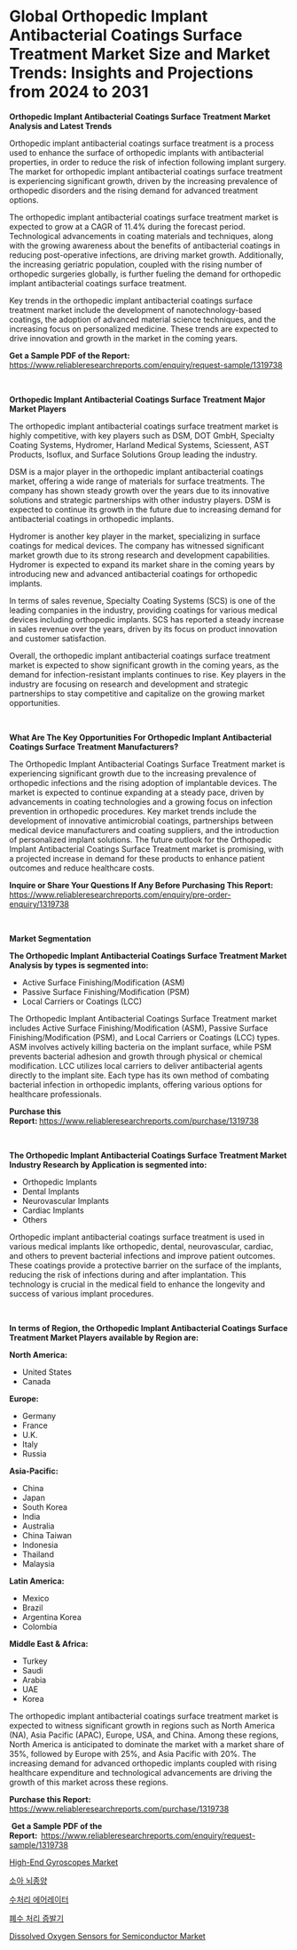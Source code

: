 <p><h1>Global Orthopedic Implant Antibacterial Coatings Surface Treatment Market Size and Market Trends: Insights and Projections from 2024 to 2031</h1></p><p><strong>Orthopedic Implant Antibacterial Coatings Surface Treatment Market Analysis and Latest Trends</strong></p>
<p><p>Orthopedic implant antibacterial coatings surface treatment is a process used to enhance the surface of orthopedic implants with antibacterial properties, in order to reduce the risk of infection following implant surgery. The market for orthopedic implant antibacterial coatings surface treatment is experiencing significant growth, driven by the increasing prevalence of orthopedic disorders and the rising demand for advanced treatment options.</p><p>The orthopedic implant antibacterial coatings surface treatment market is expected to grow at a CAGR of 11.4% during the forecast period. Technological advancements in coating materials and techniques, along with the growing awareness about the benefits of antibacterial coatings in reducing post-operative infections, are driving market growth. Additionally, the increasing geriatric population, coupled with the rising number of orthopedic surgeries globally, is further fueling the demand for orthopedic implant antibacterial coatings surface treatment.</p><p>Key trends in the orthopedic implant antibacterial coatings surface treatment market include the development of nanotechnology-based coatings, the adoption of advanced material science techniques, and the increasing focus on personalized medicine. These trends are expected to drive innovation and growth in the market in the coming years.</p></p>
<p><strong>Get a Sample PDF of the Report:&nbsp;</strong> <a href="https://www.reliableresearchreports.com/enquiry/request-sample/1319738">https://www.reliableresearchreports.com/enquiry/request-sample/1319738</a></p>
<p>&nbsp;</p>
<p><strong>Orthopedic Implant Antibacterial Coatings Surface Treatment Major Market Players</strong></p>
<p><p>The orthopedic implant antibacterial coatings surface treatment market is highly competitive, with key players such as DSM, DOT GmbH, Specialty Coating Systems, Hydromer, Harland Medical Systems, Sciessent, AST Products, Isoflux, and Surface Solutions Group leading the industry.</p><p>DSM is a major player in the orthopedic implant antibacterial coatings market, offering a wide range of materials for surface treatments. The company has shown steady growth over the years due to its innovative solutions and strategic partnerships with other industry players. DSM is expected to continue its growth in the future due to increasing demand for antibacterial coatings in orthopedic implants.</p><p>Hydromer is another key player in the market, specializing in surface coatings for medical devices. The company has witnessed significant market growth due to its strong research and development capabilities. Hydromer is expected to expand its market share in the coming years by introducing new and advanced antibacterial coatings for orthopedic implants.</p><p>In terms of sales revenue, Specialty Coating Systems (SCS) is one of the leading companies in the industry, providing coatings for various medical devices including orthopedic implants. SCS has reported a steady increase in sales revenue over the years, driven by its focus on product innovation and customer satisfaction.</p><p>Overall, the orthopedic implant antibacterial coatings surface treatment market is expected to show significant growth in the coming years, as the demand for infection-resistant implants continues to rise. Key players in the industry are focusing on research and development and strategic partnerships to stay competitive and capitalize on the growing market opportunities.</p></p>
<p>&nbsp;</p>
<p><strong>What Are The Key Opportunities For Orthopedic Implant Antibacterial Coatings Surface Treatment Manufacturers?</strong></p>
<p><p>The Orthopedic Implant Antibacterial Coatings Surface Treatment market is experiencing significant growth due to the increasing prevalence of orthopedic infections and the rising adoption of implantable devices. The market is expected to continue expanding at a steady pace, driven by advancements in coating technologies and a growing focus on infection prevention in orthopedic procedures. Key market trends include the development of innovative antimicrobial coatings, partnerships between medical device manufacturers and coating suppliers, and the introduction of personalized implant solutions. The future outlook for the Orthopedic Implant Antibacterial Coatings Surface Treatment market is promising, with a projected increase in demand for these products to enhance patient outcomes and reduce healthcare costs.</p></p>
<p><strong>Inquire or Share Your Questions If Any Before Purchasing This Report:</strong> <a href="https://www.reliableresearchreports.com/enquiry/pre-order-enquiry/1319738">https://www.reliableresearchreports.com/enquiry/pre-order-enquiry/1319738</a></p>
<p>&nbsp;</p>
<p><strong>Market Segmentation</strong></p>
<p><strong>The Orthopedic Implant Antibacterial Coatings Surface Treatment Market Analysis by types is segmented into:</strong></p>
<p><ul><li>Active Surface Finishing/Modification (ASM)</li><li>Passive Surface Finishing/Modification (PSM)</li><li>Local Carriers or Coatings (LCC)</li></ul></p>
<p><p>The Orthopedic Implant Antibacterial Coatings Surface Treatment market includes Active Surface Finishing/Modification (ASM), Passive Surface Finishing/Modification (PSM), and Local Carriers or Coatings (LCC) types. ASM involves actively killing bacteria on the implant surface, while PSM prevents bacterial adhesion and growth through physical or chemical modification. LCC utilizes local carriers to deliver antibacterial agents directly to the implant site. Each type has its own method of combating bacterial infection in orthopedic implants, offering various options for healthcare professionals.</p></p>
<p><strong>Purchase this Report:&nbsp;</strong><a href="https://www.reliableresearchreports.com/purchase/1319738">https://www.reliableresearchreports.com/purchase/1319738</a></p>
<p>&nbsp;</p>
<p><strong>The Orthopedic Implant Antibacterial Coatings Surface Treatment Market Industry Research by Application is segmented into:</strong></p>
<p><ul><li>Orthopedic Implants</li><li>Dental Implants</li><li>Neurovascular Implants</li><li>Cardiac Implants</li><li>Others</li></ul></p>
<p><p>Orthopedic implant antibacterial coatings surface treatment is used in various medical implants like orthopedic, dental, neurovascular, cardiac, and others to prevent bacterial infections and improve patient outcomes. These coatings provide a protective barrier on the surface of the implants, reducing the risk of infections during and after implantation. This technology is crucial in the medical field to enhance the longevity and success of various implant procedures.</p></p>
<p>&nbsp;</p>
<p><strong>In terms of Region, the Orthopedic Implant Antibacterial Coatings Surface Treatment Market Players available by Region are:</strong></p>
<p>
    <p> <strong> North America: </strong>
        <ul>
            <li>United States</li>
            <li>Canada</li>
        </ul>
        </p> 
    <p> <strong> Europe: </strong>
        <ul>
            <li>Germany</li>
            <li>France</li>
            <li>U.K.</li>
            <li>Italy</li>
            <li>Russia</li>
        </ul>
        </p> 
    <p> <strong> Asia-Pacific: </strong>
        <ul>
            <li>China</li>
            <li>Japan</li>
            <li>South Korea</li>
            <li>India</li>
            <li>Australia</li>
            <li>China Taiwan</li>
            <li>Indonesia</li>
            <li>Thailand</li>
            <li>Malaysia</li>
        </ul>
        </p> 
    <p> <strong> Latin America: </strong>
        <ul>
            <li>Mexico</li>
            <li>Brazil</li>
            <li>Argentina Korea</li>
            <li>Colombia</li>
        </ul>
        </p> 
    <p> <strong> Middle East & Africa: </strong>
        <ul>
            <li>Turkey</li>
            <li>Saudi</li>
            <li>Arabia</li>
            <li>UAE</li>
            <li>Korea</li>
        </ul>
    </p>
    </p>
<p><p>The orthopedic implant antibacterial coatings surface treatment market is expected to witness significant growth in regions such as North America (NA), Asia Pacific (APAC), Europe, USA, and China. Among these regions, North America is anticipated to dominate the market with a market share of 35%, followed by Europe with 25%, and Asia Pacific with 20%. The increasing demand for advanced orthopedic implants coupled with rising healthcare expenditure and technological advancements are driving the growth of this market across these regions.</p></p>
<p><strong>Purchase this Report: </strong><a href="https://www.reliableresearchreports.com/purchase/1319738">https://www.reliableresearchreports.com/purchase/1319738</a></p>
<p>&nbsp;<strong>Get a Sample PDF of the Report:&nbsp;&nbsp;</strong><a href="https://www.reliableresearchreports.com/enquiry/request-sample/1319738">https://www.reliableresearchreports.com/enquiry/request-sample/1319738</a></p>
<p><strong></strong></p>
<p><p><a href="https://github.com/sonuprakash1/Market-Research-Report-List-1/blob/main/high-end-gyroscopes-market.md">High-End Gyroscopes Market</a></p><p><a href="https://medium.com/@cdxynbcyiw5198/%EC%86%8C%EC%95%84-%EB%87%8C%EC%A2%85%EC%96%91-%EC%8B%9C%EC%9E%A5-%EB%A9%94%ED%8A%B8%EB%A6%AD-%ED%95%B4%EB%8F%85-%EC%8B%9C%EC%9E%A5-%EC%A0%90%EC%9C%A0%EC%9C%A8-%ED%8A%B8%EB%A0%8C%EB%93%9C-%EB%B0%8F-%EC%84%B1%EC%9E%A5-%ED%8C%A8%ED%84%B4-d95335821780">소아 뇌종양</a></p><p><a href="https://github.com/vsn7qpua81q/Market-Research-Report-List-1/blob/main/9038958186647.md">수처리 에어레이터</a></p><p><a href="https://github.com/trmesnao7959541/Market-Research-Report-List-1/blob/main/7362108186646.md">폐수 처리 증발기</a></p><p><a href="https://view.publitas.com/reportprime-1/dissolved-oxygen-sensors-for-semiconductor-market-size-2024-2031-global-industrial-analysis-key-geographical-regions-market-share-top-key-players-product-types-and-forecast-research-report/">Dissolved Oxygen Sensors for Semiconductor Market</a></p></p>